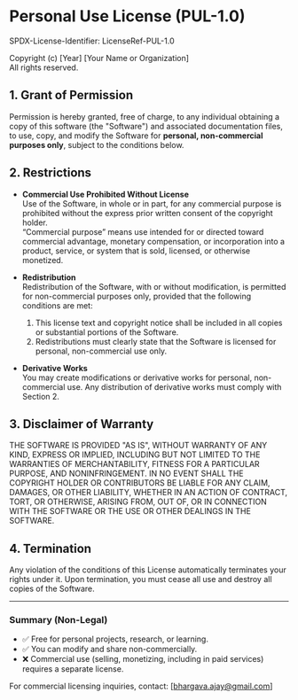 # Personal Use License (PUL-1.0)

SPDX-License-Identifier: LicenseRef-PUL-1.0

Copyright (c) [Year] [Your Name or Organization]  
All rights reserved.

## 1. Grant of Permission
Permission is hereby granted, free of charge, to any individual obtaining a copy of this software (the "Software") and associated documentation files, to use, copy, and modify the Software for **personal, non-commercial purposes only**, subject to the conditions below.

## 2. Restrictions
- **Commercial Use Prohibited Without License**  
  Use of the Software, in whole or in part, for any commercial purpose is prohibited without the express prior written consent of the copyright holder.  
  “Commercial purpose” means use intended for or directed toward commercial advantage, monetary compensation, or incorporation into a product, service, or system that is sold, licensed, or otherwise monetized.

- **Redistribution**  
  Redistribution of the Software, with or without modification, is permitted for non-commercial purposes only, provided that the following conditions are met:  
  1. This license text and copyright notice shall be included in all copies or substantial portions of the Software.  
  2. Redistributions must clearly state that the Software is licensed for personal, non-commercial use only.

- **Derivative Works**  
  You may create modifications or derivative works for personal, non-commercial use. Any distribution of derivative works must comply with Section 2.

## 3. Disclaimer of Warranty
THE SOFTWARE IS PROVIDED "AS IS", WITHOUT WARRANTY OF ANY KIND, EXPRESS OR IMPLIED, INCLUDING BUT NOT LIMITED TO THE WARRANTIES OF MERCHANTABILITY, FITNESS FOR A PARTICULAR PURPOSE, AND NONINFRINGEMENT. IN NO EVENT SHALL THE COPYRIGHT HOLDER OR CONTRIBUTORS BE LIABLE FOR ANY CLAIM, DAMAGES, OR OTHER LIABILITY, WHETHER IN AN ACTION OF CONTRACT, TORT, OR OTHERWISE, ARISING FROM, OUT OF, OR IN CONNECTION WITH THE SOFTWARE OR THE USE OR OTHER DEALINGS IN THE SOFTWARE.

## 4. Termination
Any violation of the conditions of this License automatically terminates your rights under it. Upon termination, you must cease all use and destroy all copies of the Software.

---

### Summary (Non-Legal)
- ✅ Free for personal projects, research, or learning.  
- ✅ You can modify and share non-commercially.  
- ❌ Commercial use (selling, monetizing, including in paid services) requires a separate license.  

For commercial licensing inquiries, contact: [bhargava.ajay@gmail.com]
